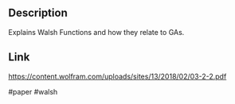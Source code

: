 ## Description
Explains Walsh Functions and how they relate to GAs.

## Link
https://content.wolfram.com/uploads/sites/13/2018/02/03-2-2.pdf

#paper #walsh